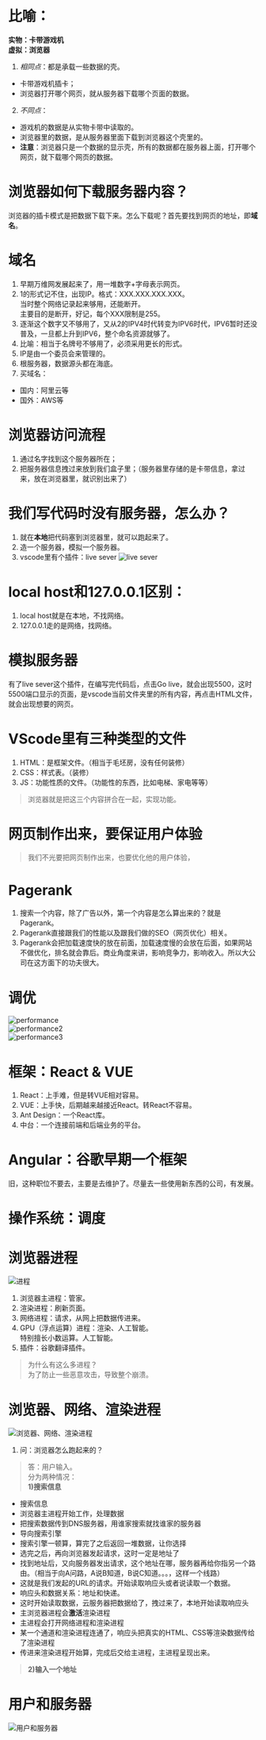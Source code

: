 # 比喻：
**实物：卡带游戏机**  
**虚拟：浏览器**  
1. *相同点*：都是承载一些数据的壳。
- 卡带游戏机插卡；
- 浏览器打开哪个网页，就从服务器下载哪个页面的数据。  
2. *不同点*：
- 游戏机的数据是从实物卡带中读取的。
- 浏览器里的数据，是从服务器里面下载到浏览器这个壳里的。  
- **注意**：浏览器只是一个数据的显示壳，所有的数据都在服务器上面，打开哪个网页，就下载哪个网页的数据。

# 浏览器如何下载服务器内容？
 浏览器的插卡模式是把数据下载下来。怎么下载呢？首先要找到网页的地址，即**域名**。

# 域名
1. 早期万维网发展起来了，用一堆数字+字母表示网页。
2. 1的形式记不住，出现IP。格式：XXX.XXX.XXX.XXX。  
当时整个网络记录起来够用，还能断开。  
主要目的是断开，好记，每个XXX限制是255。
3. 逐渐这个数字又不够用了，又从2的IPV4时代转变为IPV6时代，IPV6暂时还没普及，一旦都上升到IPV6，整个命名资源就够了。
4. 比喻：相当于名牌号不够用了，必须采用更长的形式。
5. IP是由一个委员会来管理的。
6. 根服务器，数据源头都在海底。
7. 买域名：
- 国内：阿里云等
- 国外：AWS等

# 浏览器访问流程
1. 通过名字找到这个服务器所在；
2. 把服务器信息拽过来放到我们盒子里；（服务器里存储的是卡带信息，拿过来，放在浏览器里，就识别出来了）

# 我们写代码时没有服务器，怎么办？
1. 就在**本地**把代码塞到浏览器里，就可以跑起来了。
2. 造一个服务器，模拟一个服务器。
3. vscode里有个插件：live sever
![live sever](/image/live%20sever.png)

# local host和127.0.0.1区别：
1. local host就是在本地，不找网络。
2. 127.0.0.1走的是网络，找网络。

# 模拟服务器
有了live sever这个插件，在编写完代码后，点击Go live，就会出现5500，这时5500端口显示的页面，是vscode当前文件夹里的所有内容，再点击HTML文件，就会出现想要的网页。

# VScode里有三种类型的文件
1. HTML：是框架文件。（相当于毛坯房，没有任何装修）
2. CSS：样式表。（装修）
3. JS：功能性质的文件。（功能性的东西，比如电梯、家电等等）

>浏览器就是把这三个内容拼合在一起，实现功能。

# 网页制作出来，要保证用户体验
>我们不光要把网页制作出来，也要优化他的用户体验，

# Pagerank
1. 搜索一个内容，除了广告以外，第一个内容是怎么算出来的？就是Pagerank。
2. Pagerank直接跟我们的性能以及跟我们做的SEO（网页优化）相关。
3. Pagerank会把加载速度快的放在前面，加载速度慢的会放在后面，如果网站不做优化，排名就会靠后。商业角度来讲，影响竞争力，影响收入。所以大公司在这方面下的功夫很大。

# 调优
![performance](/image/performance.png)  
![performance2](/image/performance2.png)  
![performance3](/image/performance3.png)  

# 框架：React & VUE
1. React：上手难，但是转VUE相对容易。
2. VUE：上手快，后期越来越接近React。转React不容易。
3. Ant Design：一个React库。
4. 中台：一个连接前端和后端业务的平台。

# Angular：谷歌早期一个框架
旧，这种职位不要去，主要是去维护了。尽量去一些使用新东西的公司，有发展。

# 操作系统：调度

# 浏览器进程
![进程](/image/%E8%BF%9B%E7%A8%8B.png) 

1. 浏览器主进程：管家。
2. 渲染进程：刷新页面。
3. 网络进程：请求，从网上把数据传进来。
4. GPU（浮点运算）进程：渲染、人工智能。  
特别擅长小数运算。人工智能。
5. 插件：谷歌翻译插件。

>为什么有这么多进程？  
>为了防止一些恶意攻击，导致整个崩溃。

# 浏览器、网络、渲染进程
![浏览器、网络、渲染进程](/image/%E6%B5%8F%E8%A7%88%E5%99%A8%E3%80%81%E7%BD%91%E7%BB%9C%E3%80%81%E6%B8%B2%E6%9F%93%E8%BF%9B%E7%A8%8B.png) 

1. 问：浏览器怎么跑起来的？
>答：用户输入。  
>分为两种情况：  
>**1)搜索信息**  
- 搜索信息 
- 浏览器主进程开始工作，处理数据
- 把搜索数据传到DNS服务器，用谁家搜索就找谁家的服务器 
- 导向搜索引擎 
- 搜索引擎一顿算，算完了之后返回一堆数据，让你选择
- 选完之后，再向浏览器发起请求，这时一定是地址了
- 找到地址后，又向服务器发出请求，这个地址在哪，服务器再给你指另一个路由。（相当于向A问路，A说B知道，B说C知道。。。，这样一个线路）
- 这就是我们发起的URL的请求。开始读取响应头或者说读取一个数据。
- 响应头和数据关系：地址和快递。
- 这时开始读取数据，云服务器把数据给了，拽过来了，本地开始读取响应头
- 主浏览器进程会**激活**渲染进程
- 主进程会打开网络进程和渲染进程
- 某一个通道和渲染进程连通了，响应头把真实的HTML、CSS等渲染数据传给了渲染进程
- 传进来渲染进程开始算，完成后交给主进程，主进程呈现出来。
>**2)输入一个地址**

# 用户和服务器
![用户和服务器](/image/%E7%94%A8%E6%88%B7%E5%92%8C%E6%9C%8D%E5%8A%A1%E5%99%A8.png) 